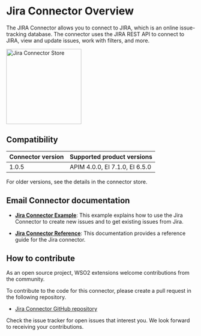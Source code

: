 # Jira Connector Overview

The JIRA Connector allows you to connect to JIRA, which is an online issue-tracking database. The connector uses the JIRA REST API to connect to JIRA, view and update issues, work with filters, and more.

<img src="{{base_path}}/assets/img/integrate/connectors/jira-store.png" title="Jira Connector Store" width="200" alt="Jira Connector Store"/>

## Compatibility

| Connector version | Supported product versions |
| ------------- |------------- |
|  1.0.5      |  APIM 4.0.0, EI 7.1.0, EI 6.5.0 |

For older versions, see the details in the connector store.

## Email Connector documentation

* **[Jira Connector Example]({{base_path}}/reference/connectors/jira-connector/jira-connector-example/)**: This example explains how to use the Jira Connector to create new issues and to get existing issues from Jira.

* **[Jira Connector Reference]({{base_path}}/reference/connectors/jira-connector/jira-connector-config/)**: This documentation provides a reference guide for the Jira connector.

## How to contribute

As an open source project, WSO2 extensions welcome contributions from the community. 

To contribute to the code for this connector, please create a pull request in the following repository. 

* [Jira Connector GitHub repository](https://github.com/wso2-extensions/esb-connector-jira)

Check the issue tracker for open issues that interest you. We look forward to receiving your contributions.

